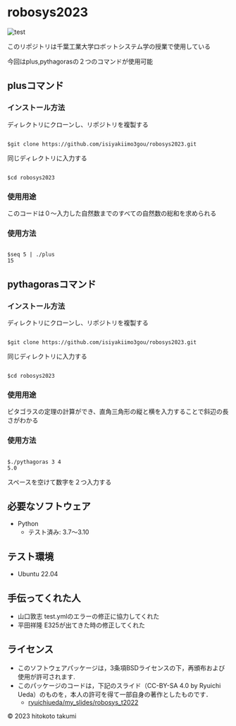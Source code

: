 # robosys2023

![test](https://github.com/isiyakiimo3gou/robosys2023/actions/workflows/test.yml/badge.svg)

このリポジトリは千葉工業大学ロボットシステム学の授業で使用している

今回はplus,pythagorasの２つのコマンドが使用可能

## plusコマンド

### インストール方法

ディレクトリにクローンし、リポジトリを複製する
```

$git clone https://github.com/isiyakiimo3gou/robosys2023.git

```

同じディレクトリに入力する
```

$cd robosys2023

```


### 使用用途

このコードは０～入力した自然数までのすべての自然数の総和を求められる

### 使用方法

```

$seq 5 | ./plus
15

```

## pythagorasコマンド

### インストール方法


ディレクトリにクローンし、リポジトリを複製する
```

$git clone https://github.com/isiyakiimo3gou/robosys2023.git

```

同じディレクトリに入力する
```

$cd robosys2023

```

### 使用用途

ピタゴラスの定理の計算ができ、直角三角形の縦と横を入力することで斜辺の長さがわかる

### 使用方法

```

$./pythagoras 3 4
5.0

```
スペースを空けて数字を２つ入力する

## 必要なソフトウェア
* Python
  * テスト済み: 3.7〜3.10

## テスト環境
* Ubuntu 22.04

## 手伝ってくれた人

* 山口敦志 test.ymlのエラーの修正に協力してくれた
* 平田祥隆 E325が出てきた時の修正してくれた

## ライセンス

* このソフトウェアパッケージは，3条項BSDライセンスの下，再頒布および使用が許可されます.
* このパッケージのコードは，下記のスライド（CC-BY-SA 4.0 by Ryuichi Ueda）のものを，本人の許可を得て一部自身の著作としたものです．
	* [ryuichiueda/my_slides/robosys_t2022](https://github.com/ryuichiueda/my_slides/tree/master/robosys_2022)

© 2023 hitokoto takumi
